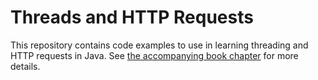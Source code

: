 # Threads and HTTP Requests

This repository contains code examples to use in learning threading and HTTP requests in Java. See [the accompanying book chapter](https://info448-s17.github.io/lecture-notes/threads-and-http-requests.html) for more details.
